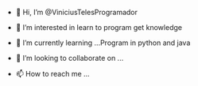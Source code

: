 - 👋 Hi, I’m @ViniciusTelesProgramador
- 👀 I’m interested in 
learn to program
get knowledge

- 🌱 I’m currently learning ...Program in python and java 
- 💞️ I’m looking to collaborate on ...
- 📫 How to reach me ...

<!---
ViniciusTelesProgramador/ViniciusTelesProgramador is a ✨ special ✨ repository because its `README.md` (this file) appears on your GitHub profile.
You can click the Preview link to take a look at your changes.
--->
